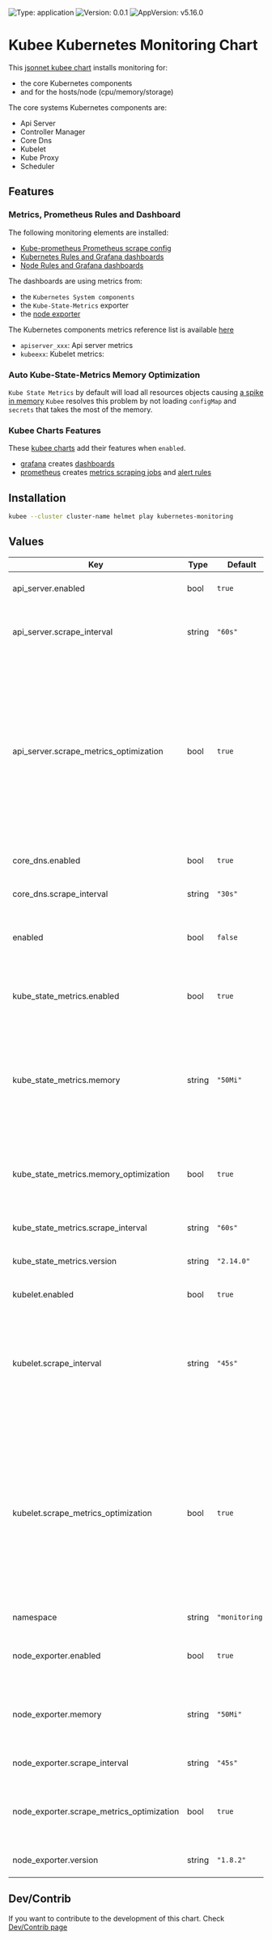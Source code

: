 

[//]: # (README.md generated by gotmpl. DO NOT EDIT.)

![Type: application](https://img.shields.io/badge/Type-application-informational?style=flat-square) ![Version: 0.0.1](https://img.shields.io/badge/Version-0.0.1-informational?style=flat-square) ![AppVersion: v5.16.0](https://img.shields.io/badge/AppVersion-v5.16.0-informational?style=flat-square)

# Kubee Kubernetes Monitoring Chart

This [jsonnet kubee chart](https://github.com/EraldyHq/kubee/blob/main/docs/site/jsonnet-chart.md) installs monitoring
for:
* the core Kubernetes components
* and for the hosts/node (cpu/memory/storage)

The core systems Kubernetes components are:
* Api Server
* Controller Manager
* Core Dns
* Kubelet
* Kube Proxy
* Scheduler

## Features

### Metrics, Prometheus Rules and Dashboard

The following monitoring elements are installed:
* [Kube-prometheus Prometheus scrape config](https://github.com/prometheus-operator/kube-prometheus)
* [Kubernetes Rules and Grafana dashboards](https://monitoring.mixins.dev/kubernetes/)
* [Node Rules and Grafana dashboards](https://monitoring.mixins.dev/node-exporter/#dashboards)

The dashboards are using metrics from:
* the `Kubernetes System components`
* the `Kube-State-Metrics` exporter
* the [node exporter](https://github.com/prometheus/node_exporter)

The Kubernetes components metrics reference list is available [here](https://kubernetes.io/docs/reference/instrumentation/metrics/)
* `apiserver_xxx`: Api server metrics
* `kubeexx`: Kubelet metrics:

### Auto Kube-State-Metrics Memory Optimization

`Kube State Metrics` by default will load all resources objects causing [a spike in memory](https://github.com/kubernetes/kube-state-metrics/issues/958)
`Kubee` resolves this problem by not loading `configMap` and `secrets` that takes the most of the memory.

### Kubee Charts Features

  These [kubee charts](https://github.com/EraldyHq/kubee/blob/main/docs/site/kubee-helmet-chart.md) add their features when `enabled`.

* [grafana](https://github.com/EraldyHq/kubee/blob/main/charts/grafana/README.md) creates [dashboards](https://grafana.com/grafana/dashboards/)
* [prometheus](https://github.com/EraldyHq/kubee/blob/main/charts/prometheus/README.md) creates [metrics scraping jobs](https://prometheus.io/docs/concepts/jobs_instances/) and [alert rules](https://prometheus.io/docs/prometheus/latest/configuration/alerting_rules/)

## Installation

```bash
kubee --cluster cluster-name helmet play kubernetes-monitoring
```

## Values

| Key | Type | Default | Description |
|-----|------|---------|-------------|
| api_server.enabled | bool | `true` | Enable Api Server monitoring |
| api_server.scrape_interval | string | `"60s"` | Scrape Interval (Normal default was 30s and 5s for sli) |
| api_server.scrape_metrics_optimization | bool | `true` | Metrics Optimization. For memory and cost optimization, low level metrics are dropped For api server, Buckets metrics are high cardinality metrics that are not used in alerting but in debugging and consume a lot of memory |
| core_dns.enabled | bool | `true` | Enable Core DNS monitoring |
| core_dns.scrape_interval | string | `"30s"` | Scrape Interval (normal default was 15s) |
| enabled | bool | `false` | Boolean to indicate that this chart is or will be installed in the cluster |
| kube_state_metrics.enabled | bool | `true` | Enable [Kube State Metrics Exporter](https://github.com/kubernetes/kube-state-metrics). It exports apps/functional state metrics. |
| kube_state_metrics.memory | string | `"50Mi"` | The max memory of the exporter (without optimization, minimum 150Mi to allow the memory spike at startup) |
| kube_state_metrics.memory_optimization | bool | `true` | Optimize memory. This exporter has a [memory spike](https://github.com/kubernetes/kube-state-metrics/issues/958) at startup due to config map and secrets loading. |
| kube_state_metrics.scrape_interval | string | `"60s"` | The scrape interval |
| kube_state_metrics.version | string | `"2.14.0"` | [Kube State Metrics Version](https://github.com/kubernetes/kube-state-metrics/releases) without the `v` |
| kubelet.enabled | bool | `true` | Enable kubelet monitoring |
| kubelet.scrape_interval | string | `"45s"` | Scrape interval. Why 45s. Headlamp uses a CPU rate functon over 1 minutes If the scrape interval is above 1m, there is no data returned |
| kubelet.scrape_metrics_optimization | bool | `true` | Metrics Optimization. For memory and cost optimization, low level metrics are dropped For api server, Buckets metrics are high cardinality metrics that are not used in alerting but in debugging and consume a lot of memory |
| namespace | string | `"monitoring"` | The installation namespace |
| node_exporter.enabled | bool | `true` | Enable [Node Exporter](https://github.com/prometheus/node_exporter) It will gather server resources metrics |
| node_exporter.memory | string | `"50Mi"` | Max memory of the exporter (On Kube Prometheus, it was set to 180Mi) |
| node_exporter.scrape_interval | string | `"45s"` | Scrape Interval (Default was 15s) |
| node_exporter.scrape_metrics_optimization | bool | `true` | Memory and cost optimization. Low levels metrics are dropped |
| node_exporter.version | string | `"1.8.2"` | [Node Exporter Version](https://github.com/prometheus/node_exporter/releases) without the `v` |

## Dev/Contrib

If you want to contribute to the development of this chart. Check [Dev/Contrib page](contrib/contrib.md)

